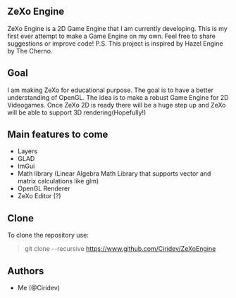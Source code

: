 ## ZeXo Engine
ZeXo Engine is a 2D Game Engine that I am currently developing. 
This is my first ever attempt to make a Game Engine on my own. 
Feel free to share suggestions or improve code! 
P.S. This project is inspired by Hazel Engine by The Cherno.

## Goal
I am making ZeXo for educational purpose. The goal is to have a better understanding of OpenGL.
The idea is to make a robust Game Engine for 2D Videogames. Once ZeXo 2D is ready there will be a huge step up
and ZeXo will be able to support 3D rendering(Hopefully!)

## Main features to come
* Layers 
* GLAD
* ImGui
* Math library (Linear Algebra Math Library that supports vector and matrix calculations like glm)
* OpenGL Renderer
* ZeXo Editor (?)

## Clone 
To clone the repository use:
> git clone --recursive https://www.github.com/Ciridev/ZeXoEngine

## Authors
- Me (@Ciridev)
